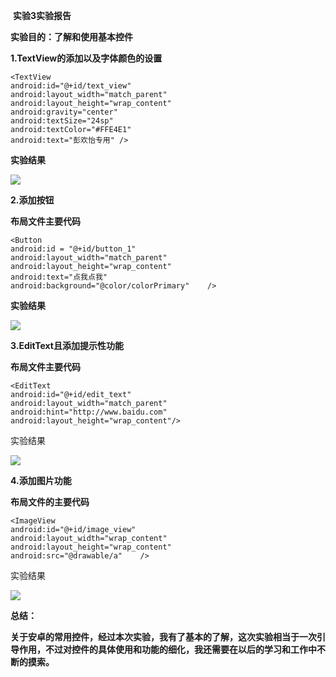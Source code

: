 ​                                           **实验3实验报告**

**实验目的：了解和使用基本控件**

**1.TextView的添加以及字体颜色的设置**

```
<TextView  
android:id="@+id/text_view" 
android:layout_width="match_parent"   
android:layout_height="wrap_content"  
android:gravity="center"   
android:textSize="24sp"  
android:textColor="#FFE4E1"  
android:text="彭欢怡专用" />
```

**实验结果**

![](https://github.com/HelloFool/2018118132_Android/blob/master/第三次作业/photo/TextView.png)

**2.添加按钮**

**布局文件主要代码**

```
<Button  
android:id = "@+id/button_1"   
android:layout_width="match_parent"  
android:layout_height="wrap_content" 
android:text="点我点我"   
android:background="@color/colorPrimary"    />
```

**实验结果**

![](https://github.com/HelloFool/2018118132_Android/blob/master/第三次作业/photo/Button.png)

**3.EditText且添加提示性功能**

**布局文件主要代码**

```
<EditText   
android:id="@+id/edit_text"  
android:layout_width="match_parent"
android:hint="http://www.baidu.com"   
android:layout_height="wrap_content"/>
```

实验结果

![](https://github.com/HelloFool/2018118132_Android/blob/master/第三次作业/photo/EditText.png)

**4.添加图片功能**

**布局文件的主要代码**

```
<ImageView  
android:id="@+id/image_view" 
android:layout_width="wrap_content"  
android:layout_height="wrap_content"  
android:src="@drawable/a"    />
```

实验结果

![](https://github.com/HelloFool/2018118132_Android/blob/master/%E7%AC%AC%E4%B8%89%E6%AC%A1%E4%BD%9C%E4%B8%9A/photo/ImageView.png)



**总结：**

**关于安卓的常用控件，经过本次实验，我有了基本的了解，这次实验相当于一次引导作用，不过对控件的具体使用和功能的细化，我还需要在以后的学习和工作中不断的摸索。**